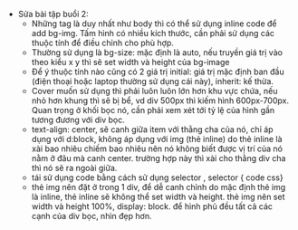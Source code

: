 - Sửa bài tập buổi 2:
	- Những tag là duy nhất như body thì có thể sử dụng inline code để add bg-img. Tấm hình có nhiều kích thước, cần phải sử dụng các thuộc tính để điều chỉnh cho phù hợp. 
	- Thường sử dụng là bg-size:  mặc định là auto, nếu truyền giá trị vào theo kiểu x y thì sẽ set width và height của bg-image
	- Để ý thuộc tính nào cũng có 2 giá trị initial: giá trị mặc định ban đầu (điện thoại hoặc laptop thường sử dụng cái này), inherit: kế thừa.
	- Cover muốn sử dụng thì phải luôn luôn lớn hơn khu vực chứa, nếu nhỏ hơn khung thì sẽ bị bể, vd div 500px thì kiếm hình 600px-700px. Quan trọng ở khối bọc nó, cần phải xem xét tới tỷ lệ của hình gần tương đương với div bọc.
	- text-align: center, sẽ canh giữa item với thằng cha của nó, chỉ áp dụng với d:block, không áp dụng với img (thẻ inline) do thẻ inline là xài bao nhiêu chiếm bao nhiêu nên nó không biết được vị trí của nó nằm ở đâu mà canh center. trường hợp này thì xài cho thằng div cha thì nó sẽ ra ngoài giữa.
	- tái sử dụng code bằng cách sử dụng selector , selector { code css}
	- thẻ img nên đặt ở trong 1 div, để dễ canh chỉnh do mặc định thẻ img là inline, thẻ inline sẽ không thể set width và height. thẻ img nên set width và height 100%, display: block. để hình phủ đều tất cả các cạnh của div bọc, nhìn đẹp hơn.